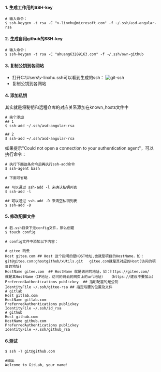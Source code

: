 #### 1. 生成工作用的SSH-key

```shell
# 输入命令：
$ ssh-keygen -t rsa -C "v-linxhu@microsoft.com" -f ~/.ssh/asd-angular-rsa
```

#### 2. 生成自用github的SSH-key

```shell
# 输入命令：
$ ssh-keygen -t rsa -C "ahuang6328@163.com" -f ~/.ssh/own-github
```

#### 3. 复制公钥到各网站

- 打开C:\Users\v-linxhu\.ssh可以看到生成的ssh：
![git-ssh](https://gitee.com/ahuang6027/blog-images/raw/master/images/git-ssh.png)
- 复制公钥到各网站

#### 4. 添加私钥

其实就是将秘钥和远程仓库的对应关系添加在known_hosts文件中

```shell
# 挨个添加
## 1
$ ssh-add ~/.ssh/asd-angular-rsa

## 2
$ ssh-add ~/.ssh/asd-angular-rsa
```

如果提示"Could not open a connection to your authentication agent"，可以执行命令：

```shell
# 执行下面这条命令后再执行ssh-add命令
$ ssh-agent bash

# 下面可省略

## 可以通过 ssh-add -l 来确认私钥列表
$ ssh-add -l

## 可以通过 ssh-add -D 来清空私钥列表
$ ssh-add -D
```

#### 5. 修改配置文件

```shell
# 若.ssh目录下无config文件，那么创建
$ touch config

# config文件中添加以下内容：

# gitee 码云
Host gitee.com ## Host 这个指明的是HOST地址,也就是项目的HostName，如：git@gitee.com:ghostgithub/xUtils.git   gitee.com就是其对应的Host(访问的项目的地址)
HostName gitee.com  ## HostName 就是访问的地址，如：https://gitee.com/   就是其HostName（IP地址，访问的码云的网页上的url地址）  （https://建议不要加上）
PreferredAuthentications publickey  ## 指明配置的是公钥
IdentityFile ~/.ssh/gitee-rsa ## 指定弓腰的位置及文件
# gitlab
Host gitlab.com
HostName gitlab.com  
PreferredAuthentications publickey
IdentityFile ~/.ssh/id_rsa
# github
Host github.com
HostName github.com
PreferredAuthentications publickey
IdentityFile ~/.ssh/github_rsa

```

#### 6.测试

```shell
$ ssh -T git@github.com

#输出
Welcome to GitLab, your name!
```
